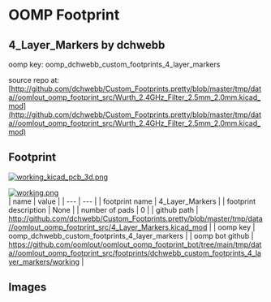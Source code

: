 # OOMP Footprint  
## 4_Layer_Markers  by dchwebb  
  
oomp key: oomp_dchwebb_custom_footprints_4_layer_markers  
  
source repo at: [http://github.com/dchwebb/Custom_Footprints.pretty/blob/master/tmp/data//oomlout_oomp_footprint_src/Wurth_2.4GHz_Filter_2.5mm_2.0mm.kicad_mod](http://github.com/dchwebb/Custom_Footprints.pretty/blob/master/tmp/data//oomlout_oomp_footprint_src/Wurth_2.4GHz_Filter_2.5mm_2.0mm.kicad_mod)  
## Footprint  
  
[![working_kicad_pcb_3d.png](working_kicad_pcb_3d_600.png)](working_kicad_pcb_3d.png)  
  
[![working.png](working_600.png)](working.png)  
| name | value | 
| --- | --- | 
| footprint name | 4_Layer_Markers | 
| footprint description | None | 
| number of pads | 0 | 
| github path | http://github.com/dchwebb/Custom_Footprints.pretty/blob/master/tmp/data//oomlout_oomp_footprint_src/4_Layer_Markers.kicad_mod | 
| oomp key | oomp_dchwebb_custom_footprints_4_layer_markers | 
| oomp bot github | https://github.com/oomlout/oomlout_oomp_footprint_bot/tree/main/tmp/data//oomlout_oomp_footprint_src/footprints/dchwebb_custom_footprints_4_layer_markers/working | 
## Images  
